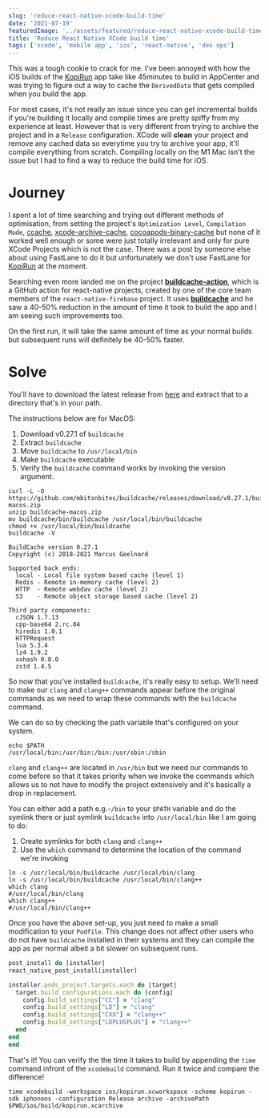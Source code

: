 ```yaml
---
slug: 'reduce-react-native-xcode-build-time'
date: '2021-07-19'
featuredImage: '../assets/featured/reduce-react-native-xcode-build-time.png'
title: 'Reduce React Native XCode build time'
tags: ['xcode', 'mobile app', 'ios', 'react-native', 'dev ops']
---
```


This was a tough cookie to crack for me. I've been annoyed with how the iOS builds of the [KopiRun](https://kopirun.com) app take like 45minutes to build in AppCenter and was trying to figure out a way to cache the `DerivedData` that gets compiled when you build the app.

For most cases, it's not really an issue since you can get incremental builds if you're building it locally and compile times are pretty spiffy from my experience at least. However that is very different from trying to archive the project and in a `Release` configuration. XCode will **clean** your project and remove any cached data so everytime you try to archive your app, it'll compile everything from scratch. Compiling locally on the M1 Mac isn't the issue but I had to find a way to reduce the build time for iOS.

# Journey

I spent a lot of time searching and trying out different methods of optimisation, from setting the project's `Optimization Level`, `Compilation Mode`, [ccache](https://ccache.dev), [xcode-archive-cache](https://github.com/sweatco/xcode-archive-cache), [cocoapods-binary-cache](https://github.com/grab/cocoapods-binary-cache) but none of it worked well enough or some were just totally irrelevant and only for pure XCode Projects which is not the case. There was a post by someone else about using FastLane to do it but unfortunately we don't use FastLane for [KopiRun](https://kopirun.com) at the moment.

Searching even more landed me on the project [**buildcache-action**](https://github.com/mikehardy/buildcache-action), which is a GitHub action for react-native projects, created by one of the core team members of the `react-native-firebase` project. It uses [**buildcache**](https://github.com/mbitsnbites/buildcache) and he saw a 40-50% reduction in the amount of time it took to build the app and I am seeing such improvements too.

On the first run, it will take the same amount of time as your normal builds but subsequent runs will definitely be 40-50% faster.

# Solve

You'll have to download the latest release from [here](https://github.com/mbitsnbites/buildcache/releases) and extract that to a directory that's in your path.

The instructions below are for MacOS:

1. Download v0.27.1 of `buildcache`
2. Extract `buildcache`
3. Move `buildcache` to `/usr/local/bin`
4. Make `buildcache` executable
5. Verify the `buildcache` command works by invoking the version argument.

```bash:title=terminal
curl -L -O https://github.com/mbitsnbites/buildcache/releases/download/v0.27.1/buildcache-macos.zip
unzip buildcache-macos.zip
mv buildcache/bin/buildcache /usr/local/bin/buildcache
chmod +x /usr/local/bin/buildcache
buildcache -V

BuildCache version 0.27.1
Copyright (c) 2018-2021 Marcus Geelnard

Supported back ends:
  local - Local file system based cache (level 1)
  Redis - Remote in-memory cache (level 2)
  HTTP  - Remote webdav cache (level 2)
  S3    - Remote object storage based cache (level 2)

Third party components:
  cJSON 1.7.13
  cpp-base64 2.rc.04
  hiredis 1.0.1
  HTTPRequest
  lua 5.3.4
  lz4 1.9.2
  xxhash 0.8.0
  zstd 1.4.5
```

So now that you've installed `buildcache`, it's really easy to setup. We'll need to make our `clang` and `clang++` commands appear before the original commands as we need to wrap these commands with the `buildcache` command.

We can do so by checking the path variable that's configured on your system.

```bash:title=terminal
echo $PATH
/usr/local/bin:/usr/bin:/bin:/usr/sbin:/sbin
```

`clang` and `clang++` are located in `/usr/bin` but we need our commands to come before so that it takes priority when we invoke the commands which allows us to not have to modify the project extensively and it's basically a drop in replacement.

You can either add a path e.g.`~/bin` to your `$PATH` variable and do the symlink there or just symlink `buildcache` into `/usr/local/bin` like I am going to do:

1. Create symlinks for both `clang` and `clang++`
2. Use the `which` command to determine the location of the command we're invoking

```bash:title=terminal
ln -s /usr/local/bin/buildcache /usr/local/bin/clang
ln -s /usr/local/bin/buildcache /usr/local/bin/clang++
which clang
#/usr/local/bin/clang
which clang++
#/usr/local/bin/clang++
```

Once you have the above set-up, you just need to make a small modification to your `Podfile`. This change does not affect other users who do not have `buildcache` installed in their systems and they can compile the app as per normal albeit a bit slower on subsequent runs.

```ruby
post_install do |installer|
react_native_post_install(installer)

installer.pods_project.targets.each do |target|
  target.build_configurations.each do |config|
    config.build_settings["CC"] = "clang"
    config.build_settings["LD"] = "clang"
    config.build_settings["CXX"] = "clang++"
    config.build_settings["LDPLUSPLUS"] = "clang++"
  end
end
end
```

That's it! You can verify the the time it takes to build by appending the `time` command infront of the `xcodebuild` command. Run it twice and compare the difference!

```bash:title=terminal
time xcodebuild -workspace ios/kopirun.xcworkspace -scheme kopirun -sdk iphoneos -configuration Release archive -archivePath $PWD/ios/build/kopirun.xcarchive
```
